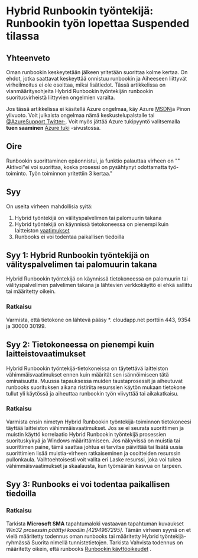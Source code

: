 <properties
   pageTitle="Hybrid Runbookin työntekijä: Runbookin työn lopettaa Suspended tilassa | Microsoft Azure"
   description="Ongelmia syyt ja ratkaisut Hybrid Runbookin työntekijä projektin päättyminen-virheen."
   services="automation"
   documentationCenter=""
   authors="mgoedtel"
   manager="jwhit"
   editor="tysonn" />
<tags
   ms.service="automation"
   ms.devlang="na"
   ms.topic="article"
   ms.tgt_pltfrm="na"
   ms.workload="infrastructure-services"
   ms.date="08/17/2016"
   ms.author="magoedte" />

# <a name="hybrid-runbook-worker-a-runbook-job-terminates-with-a-status-of-suspended"></a>Hybrid Runbookin työntekijä: Runbookin työn lopettaa Suspended tilassa

## <a name="summary"></a>Yhteenveto

Oman runbookin keskeytetään jälkeen yritetään suorittaa kolme kertaa. On ehdot, jotka saattavat keskeyttää onnistuu runbookin ja Aiheeseen liittyvät virheilmoitus ei ole osoittaa, miksi lisätiedot. Tässä artikkelissa on vianmääritysohjeita Hybrid Runbookin työntekijän runbookin suoritusvirheistä liittyvien ongelmien varalta.

Jos tässä artikkelissa ei käsitellä Azure ongelmaa, käy Azure [MSDN](https://azure.microsoft.com/support/forums/)ja Pinon ylivuoto. Voit julkaista ongelmaa nämä keskustelupalstalle tai [ @AzureSupport Twitter-](https://twitter.com/AzureSupport). Voit myös jättää Azure tukipyyntö valitsemalla **tuen saaminen** [Azure tuki](https://azure.microsoft.com/support/options/) -sivustossa.

## <a name="symptom"></a>Oire

Runbookin suorittaminen epäonnistui, ja funktio palauttaa virheen on "" Aktivoi"ei voi suorittaa, koska prosessi on pysähtynyt odottamatta työ-toiminto. Työn toiminnon yritettiin 3 kertaa."


## <a name="cause"></a>Syy

On useita virheen mahdollisia syitä: 

  1. Hybrid työntekijä on välityspalvelimen tai palomuurin takana
  2. Hybrid työntekijä on käynnissä tietokoneessa on pienempi kuin laitteiston [vaatimukset](automation-hybrid-runbook-worker.md#hybrid-runbook-worker-requirements) 
  3. Runbooks ei voi todentaa paikallisen tiedoilla


## <a name="cause-1-hybrid-runbook-worker-is-behind-proxy-or-firewall"></a>Syy 1: Hybrid Runbookin työntekijä on välityspalvelimen tai palomuurin takana

Hybrid Runbookin työntekijä on käynnissä tietokoneessa on palomuurin tai välityspalvelimen palvelimen takana ja lähtevien verkkokäyttö ei ehkä sallittu tai määritetty oikein.

### <a name="solution"></a>Ratkaisu

Varmista, että tietokone on lähtevä pääsy *. cloudapp.net porttiin 443, 9354 ja 30000 30199. 

## <a name="cause-2-computer-has-less-than-minimum-hardware-requirements"></a>Syy 2: Tietokoneessa on pienempi kuin laitteistovaatimukset

Hybrid Runbookin työntekijä-tietokoneissa on täytettävä laitteiston vähimmäisvaatimukset ennen kuin määrität sen isännöimiseen tätä ominaisuutta. Muussa tapauksessa muiden taustaprosessit ja aiheutuvat runbooks suorituksen aikana ristiriita resurssien käytön mukaan tietokone tullut yli käytössä ja aiheuttaa runbookin työn viivyttää tai aikakatkaisu. 

### <a name="solution"></a>Ratkaisu 

Varmista ensin nimetyn Hybrid Runbookin työntekijä-toiminnon tietokoneesi täyttää laitteiston vähimmäisvaatimukset.  Jos se ei seurata suorittimen ja muistin käyttö korrelaatio Hybrid Runbookin työntekijä prosessien suorituskykyä ja Windows määrittämiseen.  Jos näkyvissä on muistia tai suorittimen paine, tämä saattaa johtua ei tarvitse päivittää tai lisätä uusia suorittimien lisää muistia-virheen ratkaiseminen ja osoitteiden resurssin pullonkaula. Vaihtoehtoisesti voit valita eri Laske resurssi, joka voi tukea vähimmäisvaatimukset ja skaalausta, kun työmäärän kasvua on tarpeen.         

## <a name="cause-3-runbooks-cannot-authenticate-with-local-resources"></a>Syy 3: Runbooks ei voi todentaa paikallisen tiedoilla

### <a name="solution"></a>Ratkaisu

Tarkista **Microsoft SMA** tapahtumaloki vastaavan tapahtuman kuvaukset *Win32 prosessin päättyi koodiin [4294967295]*.  Tämän virheen syynä on et vielä määritetty todennus oman runbooks tai määritetty Hybrid työntekijä-ryhmässä Suorita nimellä tunnistetietojen.  Tarkista Vahvista todennus on määritetty oikein, että runbooks [Runbookin käyttöoikeudet](automation-hybrid-runbook-worker.md#runbook-permissions) .  


 

